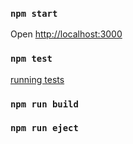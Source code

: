 
### `npm start`

Open [http://localhost:3000](http://localhost:3000)

### `npm test`

[running tests](https://facebook.github.io/create-react-app/docs/running-tests)

### `npm run build`

### `npm run eject`
